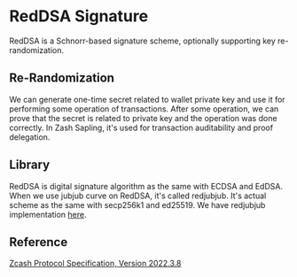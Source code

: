 # RedDSA Signature

RedDSA is a Schnorr-based signature scheme, optionally supporting key re-randomization.

## Re-Randomization

We can generate one-time secret related to wallet private key and use it for performing some operation of transactions. After some operation, we can prove that the secret is related to private key and the operation was done correctly. In Zash Sapling, it's used for transaction auditability and proof delegation.

## Library

RedDSA is digital signature algorithm as the same with ECDSA and EdDSA. When we use jubjub curve on RedDSA, it's called redjubjub. It's actual scheme as the same with secp256k1 and ed25519. We have redjubjub implementation [here](https://github.com/KogarashiNetwork/redjubjub).

## Reference

[Zcash Protocol Specification, Version 2022.3.8](https://zips.z.cash/protocol/protocol.pdf#page=90)
